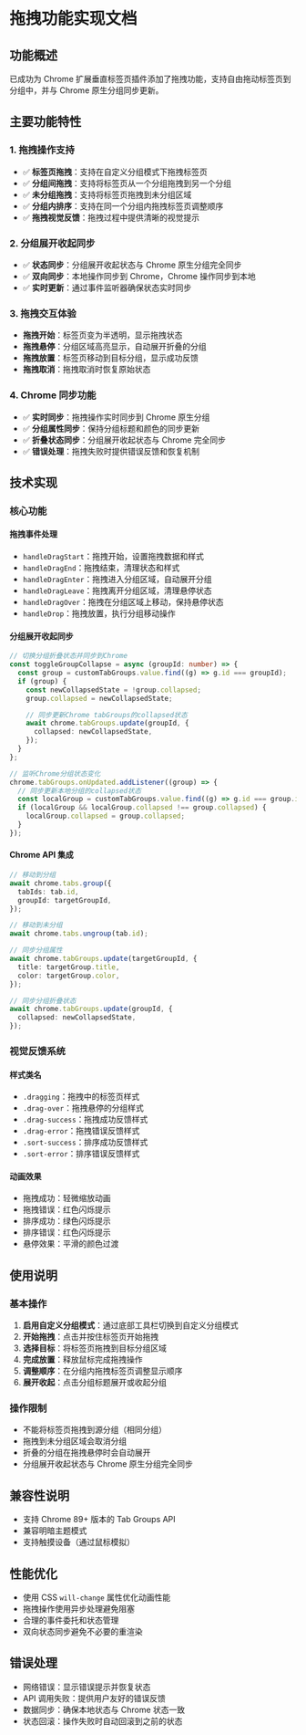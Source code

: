 # 拖拽功能实现文档

## 功能概述

已成功为 Chrome 扩展垂直标签页插件添加了拖拽功能，支持自由拖动标签页到分组中，并与 Chrome 原生分组同步更新。

## 主要功能特性

### 1. 拖拽操作支持

- ✅ **标签页拖拽**：支持在自定义分组模式下拖拽标签页
- ✅ **分组间拖拽**：支持将标签页从一个分组拖拽到另一个分组
- ✅ **未分组拖拽**：支持将标签页拖拽到未分组区域
- ✅ **分组内排序**：支持在同一个分组内拖拽标签页调整顺序
- ✅ **拖拽视觉反馈**：拖拽过程中提供清晰的视觉提示

### 2. 分组展开收起同步

- ✅ **状态同步**：分组展开收起状态与 Chrome 原生分组完全同步
- ✅ **双向同步**：本地操作同步到 Chrome，Chrome 操作同步到本地
- ✅ **实时更新**：通过事件监听器确保状态实时同步

### 3. 拖拽交互体验

- **拖拽开始**：标签页变为半透明，显示拖拽状态
- **拖拽悬停**：分组区域高亮显示，自动展开折叠的分组
- **拖拽放置**：标签页移动到目标分组，显示成功反馈
- **拖拽取消**：拖拽取消时恢复原始状态

### 4. Chrome 同步功能

- ✅ **实时同步**：拖拽操作实时同步到 Chrome 原生分组
- ✅ **分组属性同步**：保持分组标题和颜色的同步更新
- ✅ **折叠状态同步**：分组展开收起状态与 Chrome 完全同步
- ✅ **错误处理**：拖拽失败时提供错误反馈和恢复机制

## 技术实现

### 核心功能

#### 拖拽事件处理

- `handleDragStart`：拖拽开始，设置拖拽数据和样式
- `handleDragEnd`：拖拽结束，清理状态和样式
- `handleDragEnter`：拖拽进入分组区域，自动展开分组
- `handleDragLeave`：拖拽离开分组区域，清理悬停状态
- `handleDragOver`：拖拽在分组区域上移动，保持悬停状态
- `handleDrop`：拖拽放置，执行分组移动操作

#### 分组展开收起同步

```typescript
// 切换分组折叠状态并同步到Chrome
const toggleGroupCollapse = async (groupId: number) => {
  const group = customTabGroups.value.find((g) => g.id === groupId);
  if (group) {
    const newCollapsedState = !group.collapsed;
    group.collapsed = newCollapsedState;

    // 同步更新Chrome tabGroups的collapsed状态
    await chrome.tabGroups.update(groupId, {
      collapsed: newCollapsedState,
    });
  }
};

// 监听Chrome分组状态变化
chrome.tabGroups.onUpdated.addListener((group) => {
  // 同步更新本地分组的collapsed状态
  const localGroup = customTabGroups.value.find((g) => g.id === group.id);
  if (localGroup && localGroup.collapsed !== group.collapsed) {
    localGroup.collapsed = group.collapsed;
  }
});
```

#### Chrome API 集成

```typescript
// 移动到分组
await chrome.tabs.group({
  tabIds: tab.id,
  groupId: targetGroupId,
});

// 移动到未分组
await chrome.tabs.ungroup(tab.id);

// 同步分组属性
await chrome.tabGroups.update(targetGroupId, {
  title: targetGroup.title,
  color: targetGroup.color,
});

// 同步分组折叠状态
await chrome.tabGroups.update(groupId, {
  collapsed: newCollapsedState,
});
```

### 视觉反馈系统

#### 样式类名

- `.dragging`：拖拽中的标签页样式
- `.drag-over`：拖拽悬停的分组样式
- `.drag-success`：拖拽成功反馈样式
- `.drag-error`：拖拽错误反馈样式
- `.sort-success`：排序成功反馈样式
- `.sort-error`：排序错误反馈样式

#### 动画效果

- 拖拽成功：轻微缩放动画
- 拖拽错误：红色闪烁提示
- 排序成功：绿色闪烁提示
- 排序错误：红色闪烁提示
- 悬停效果：平滑的颜色过渡

## 使用说明

### 基本操作

1. **启用自定义分组模式**：通过底部工具栏切换到自定义分组模式
2. **开始拖拽**：点击并按住标签页开始拖拽
3. **选择目标**：将标签页拖拽到目标分组区域
4. **完成放置**：释放鼠标完成拖拽操作
5. **调整顺序**：在分组内拖拽标签页调整显示顺序
6. **展开收起**：点击分组标题展开或收起分组

### 操作限制

- 不能将标签页拖拽到源分组（相同分组）
- 拖拽到未分组区域会取消分组
- 折叠的分组在拖拽悬停时会自动展开
- 分组展开收起状态与 Chrome 原生分组完全同步

## 兼容性说明

- 支持 Chrome 89+ 版本的 Tab Groups API
- 兼容明暗主题模式
- 支持触摸设备（通过鼠标模拟）

## 性能优化

- 使用 CSS `will-change` 属性优化动画性能
- 拖拽操作使用异步处理避免阻塞
- 合理的事件委托和状态管理
- 双向状态同步避免不必要的重渲染

## 错误处理

- 网络错误：显示错误提示并恢复状态
- API 调用失败：提供用户友好的错误反馈
- 数据同步：确保本地状态与 Chrome 状态一致
- 状态回滚：操作失败时自动回滚到之前的状态
